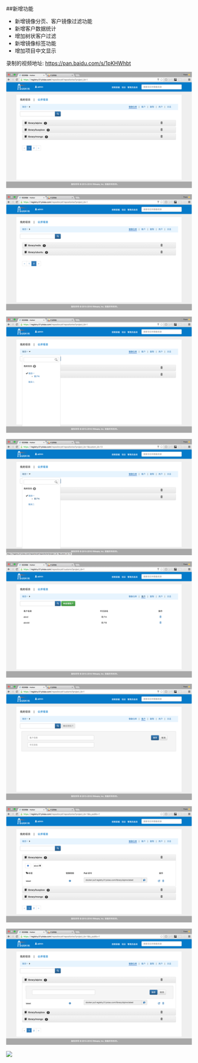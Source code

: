 
##新增功能

- 新增镜像分页、客户镜像过滤功能
- 新增客户数据统计
- 增加树状客户过滤
- 新增镜像标签功能
- 增加项目中文显示

录制的视频地址: https://pan.baidu.com/s/1pKHWhbt

![](images/harbor01.png)

![](images/harbor02.png)

![](images/harbor03.png)

![](images/harbor04.png)

![](images/harbor05.png)

![](images/harbor06.png)

![](images/harbor07.png)

![](images/harbor08.png)

![](images/harbor09.png)